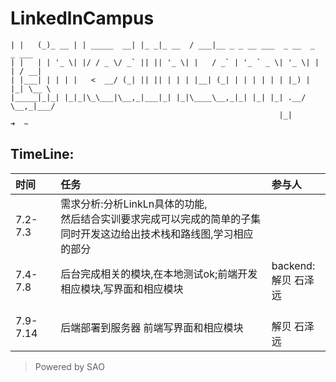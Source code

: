 # LinkedlnCampus


`````
| |   (_)_ __ | | _____  __| |_ _|_ __  / ___|__ _ _ __ ___  _ __  _   _ ___ 
| |   | | '_ \| |/ / _ \/ _` || || '_ \| |   / _` | '_ ` _ \| '_ \| | | / __|
| |___| | | | |   <  __/ (_| || || | | | |__| (_| | | | | | | |_) | |_| \__ \
|_____|_|_| |_|_|\_\___|\__,_|___|_| |_|\____\__,_|_| |_| |_| .__/ \__,_|___/
                                                            |_|              
➜  ~ 

`````


## TimeLine:

|时间|任务|参与人|
| :--- | :-- | :-- |
|7.2-7.3|需求分析:分析LinkLn具体的功能,<br>然后结合实训要求完成可以完成的简单的子集<br>同时开发这边给出技术栈和路线图,学习相应的部分|
|7.4-7.8|后台完成相关的模块,在本地测试ok;前端开发相应模块,写界面和相应模块|backend:<br>解贝 石泽远
|7.9-7.14|后端部署到服务器 前端写界面和相应模块|<br>解贝 石泽远





> Powered by SAO
